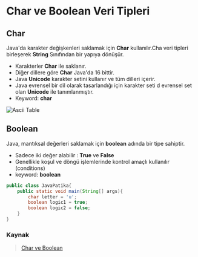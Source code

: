 # Char ve Boolean Veri Tipleri

## Char

Java'da karakter değişkenleri saklamak için **Char** kullanılır.Cha veri tipleri birleşerek **String** Sınıfından bir yapıya dönüşür.

* Karakterler **Char** ile saklanır.
* Diğer dillere göre **Char** Java'da 16 bittir.
* Java **Unicode** karakter setini kullanır ve tüm dilleri içerir.
* Java evrensel bir dil olarak tasarlandığı için karakter seti d evrensel set olan **Unicode** ile tanımlanmıştır.
* Keyword: **char**

![Ascii Table](https://www.w3resource.com/w3r_images/java-basic-image-exercise-41.png)

## Boolean

Java, mantıksal değerleri saklamak için **boolean** adında bir tipe sahiptir.

* Sadece iki değer alabilir : **True** ve **False**
* Genellikle koşul ve döngü işlemlerinde kontrol amaçlı kullanılır (conditions)
* keyword: **boolean**

```java
public class JavaPatika{
    public static void main(String[] args){
        char letter = 'u';
        boolean logic1 = true;
        boolean logic2 = false;
    }
}
```

### Kaynak

> [Char ve Boolean](https://app.patika.dev/moduller/java101/char-boolean)
